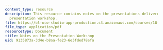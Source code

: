 ```yaml
---
content_type: resource
description: This resource contains notes on the presentations delivered during the
  presentation workshop.
file: https://ol-ocw-studio-app-production.s3.amazonaws.com/courses/18-821-project-laboratory-in-mathematics-spring-2013/9135873a3d4eb8aafe236e3fded78efa_MIT18_821S13_pstwkspnotes.pdf
file_type: application/pdf
resourcetype: Document
title: Notes on the Presentation Workshop
uid: 9135873a-3d4e-b8aa-fe23-6e3fded78efa
---
```


